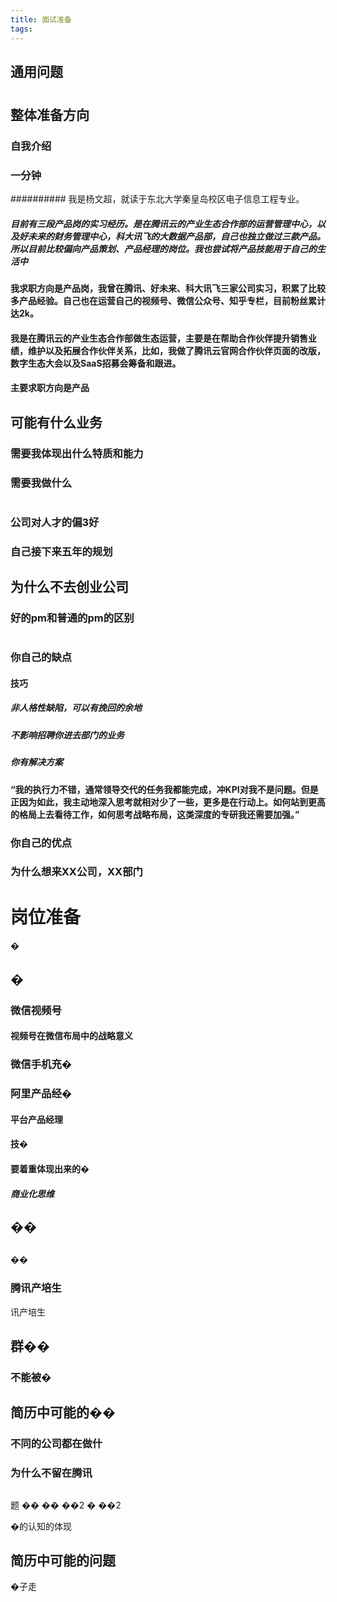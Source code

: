 ```yaml
---
title: 面试准备
tags:
---
```

## 通用问题
#
## 整体准备方向
### 自我介绍
### 一分钟
########## 我是杨文超，就读于东北大学秦皇岛校区电子信息工程专业。
##### 目前有三段产品岗的实习经历。是在腾讯云的产业生态合作部的运营管理中心，以及好未来的财务管理中心，科大讯飞的大数据产品部，自己也独立做过三款产品。所以目前比较偏向产品策划、产品经理的岗位。我也尝试将产品技能用于自己的生活中
#### 我求职方向是产品岗，我曾在腾讯、好未来、科大讯飞三家公司实习，积累了比较多产品经验。自己也在运营自己的视频号、微信公众号、知乎专栏，目前粉丝累计达2k。
#### 我是在腾讯云的产业生态合作部做生态运营，主要是在帮助合作伙伴提升销售业绩，维护以及拓展合作伙伴关系，比如，我做了腾讯云官网合作伙伴页面的改版，数字生态大会以及SaaS招募会筹备和跟进。
#### 主要求职方向是产品
## 可能有什么业务
### 需要我体现出什么特质和能力
### 需要我做什么
#
### 公司对人才的偏3好
### 自己接下来五年的规划
#### 
## 为什么不去创业公司
### 好的pm和普通的pm的区别
#
### 你自己的缺点
#### 技巧
##### 非人格性缺陷，可以有挽回的余地
##### 不影响招聘你进去部门的业务
##### 你有解决方案
#### “我的执行力不错，通常领导交代的任务我都能完成，冲KPI对我不是问题。但是正因为如此，我主动地深入思考就相对少了一些，更多是在行动上。如何站到更高的格局上去看待工作，如何思考战略布局，这类深度的专研我还需要加强。”
### 你自己的优点
### 为什么想来XX公司，XX部门
# 岗位准备
�
## �
### 微信视频号
#### 视频号在微信布局中的战略意义
### 微信手机充�
### 阿里产品经�
#### 平台产品经理
#### 技�
#### 要着重体现出来的�
##### 商业化思维
##### 
## ��
#### 
## 
 
��
### 腾讯产培生
讯产培生
## 群��
### 不能被�
## 简历中可能的��
### 不同的公司都在做什
### 为什么不留在腾讯
### 
## 
### 
题
�� 
��
��2
�
��2
 
�的认知的体现
## 简历中可能的问题
�子走
##